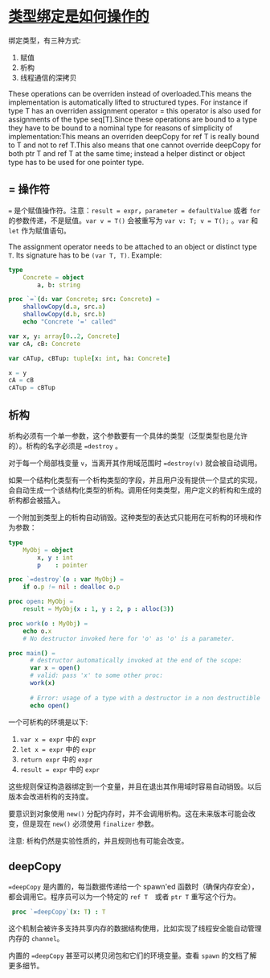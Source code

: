 # [类型绑定是如何操作的](http://nim-lang.org/docs/manual.html#type-bound-operations)

绑定类型，有三种方式:

1. 赋值
2. 析构
3. 线程通信的深拷贝

These operations can be overriden instead of overloaded.This means the implementation is automatically lifted to structured types. For instance if type T has an overriden assignment operator = this operator is also used for assignments of the type seq[T].Since these operations are bound to a type they have to be bound to a nominal type for reasons of simplicity of implementation:This means an overriden deepCopy for ref T is really bound to T and not to ref T.This also means that one cannot override deepCopy for both ptr T and ref T at the same time; instead a helper distinct or object type has to be used for one pointer type.

## = 操作符

`=` 是个赋值操作符。注意：`result = expr`，`parameter = defaultValue` 或者 `for` 的参数传递，不是赋值。`var v = T()` 会被重写为 `var v: T; v = T();` 。`var` 和 `let` 作为赋值语句。

The assignment operator needs to be attached to an object or distinct type `T`. Its signature has to be `(var T, T)`. Example: 

```nim
type
    Concrete = object
        a, b: string

proc `=`(d: var Concrete; src: Concrete) =
    shallowCopy(d.a, src.a)
    shallowCopy(d.b, src.b)
    echo "Concrete '=' called"

var x, y: array[0..2, Concrete]
var cA, cB: Concrete

var cATup, cBTup: tuple[x: int, ha: Concrete]

x = y
cA = cB
cATup = cBTup
```

## 析构

析构必须有一个单一参数，这个参数要有一个具体的类型（泛型类型也是允许的）。析构的名字必须是 `=destroy` 。

对于每一个局部栈变量 `v`，当离开其作用域范围时 `=destroy(v)` 就会被自动调用。

如果一个结构化类型有一个析构类型的字段，并且用户没有提供一个显式的实现，会自动生成一个该结构化类型的析构。调用任何类类型，用户定义的析构和生成的析构都会被插入。

一个附加到类型上的析构自动销毁。这种类型的表达式只能用在可析构的环境和作为参数：

```nim
type
    MyObj = object
        x, y : int
        p    : pointer

proc `=destroy`(o : var MyObj) =
    if o.p != nil : dealloc o.p

proc open: MyObj =
    result = MyObj(x : 1, y : 2, p : alloc(3))

proc work(o : MyObj) =
    echo o.x
    # No destructor invoked here for 'o' as 'o' is a parameter.

proc main() =
      # destructor automatically invoked at the end of the scope:
      var x = open()
      # valid: pass 'x' to some other proc:
      work(x)
     
      # Error: usage of a type with a destructor in a non destructible context
      echo open()
```

一个可析构的环境是以下:

1. `var x = expr` 中的 `expr`
2. `let x = expr` 中的 `expr`
3. `return expr` 中的 `expr`
4. `result = expr` 中的 `expr`

这些规则保证构造器绑定到一个变量，并且在退出其作用域时容易自动销毁。以后版本会改进析构的支持度。

要意识到对象使用 `new()` 分配内存时，并不会调用析构。这在未来版本可能会改变，但是现在 `new()` 必须使用 `finalizer` 参数。

注意: 析构仍然是实验性质的，并且规则也有可能会改变。

## deepCopy

`=deepCopy` 是内置的，每当数据传递给一个 spawn'ed 函数时（确保内存安全），都会调用它。程序员可以为一个特定的 `ref T`　或者 `ptr T` 重写这个行为。

```nim
 proc `=deepCopy`(x: T) : T
```

这个机制会被许多支持共享内存的数据结构使用，比如实现了线程安全能自动管理内存的 `channel`。

内置的 `=deepCopy` 甚至可以拷贝闭包和它们的环境变量。查看 `spawn` 的文档了解更多细节。